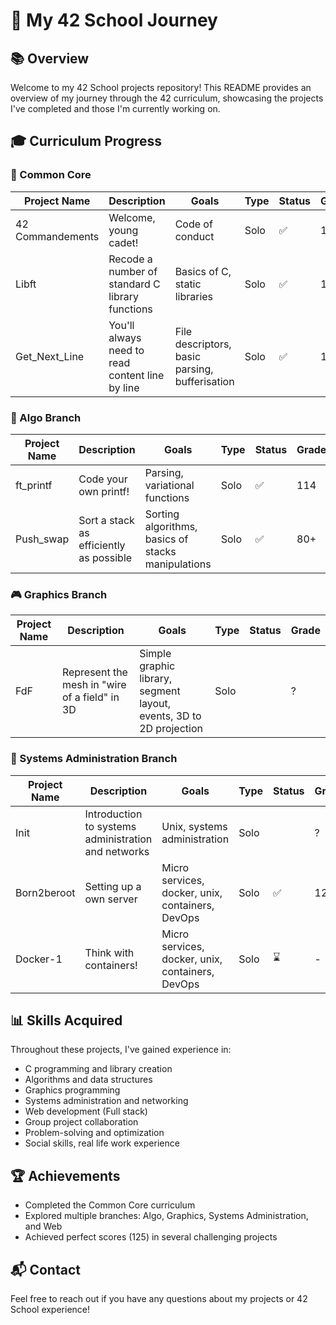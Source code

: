 # 🚀 My 42 School Journey

## 📚 Overview
Welcome to my 42 School projects repository! This README provides an overview of my journey through the 42 curriculum, showcasing the projects I've completed and those I'm currently working on.

## 🎓 Curriculum Progress

### 🏁 Common Core
| Project Name | Description | Goals | Type | Status | Grade |
|--------------|-------------|-------|------|--------|-------|
| 42 Commandements | Welcome, young cadet! | Code of conduct | Solo | ✅ | 100 |
| Libft | Recode a number of standard C library functions | Basics of C, static libraries | Solo | ✅ | 124 |
| Get_Next_Line | You'll always need to read content line by line | File descriptors, basic parsing, bufferisation | Solo | ✅ | 105 |

### 🔱 Algo Branch
| Project Name | Description | Goals | Type | Status | Grade |
|--------------|-------------|-------|------|--------|-------|
| ft_printf | Code your own printf! | Parsing, variational functions | Solo | ✅ | 114 |
| Push_swap | Sort a stack as efficiently as possible | Sorting algorithms, basics of stacks manipulations | Solo | ✅ | 80+ |

### 🎮 Graphics Branch
| Project Name | Description | Goals | Type | Status | Grade |
|--------------|-------------|-------|------|--------|-------|
| FdF | Represent the mesh in "wire of a field" in 3D | Simple graphic library, segment layout, events, 3D to 2D projection | Solo |  | ? |

### 🔐 Systems Administration Branch
| Project Name | Description | Goals | Type | Status | Grade |
|--------------|-------------|-------|------|--------|-------|
| Init | Introduction to systems administration and networks | Unix, systems administration | Solo |  | ? |
| Born2beroot | Setting up a own server | Micro services, docker, unix, containers, DevOps | Solo | ✅ | 123 |
| Docker-1 | Think with containers! | Micro services, docker, unix, containers, DevOps | Solo | ⌛ | - |

## 📊 Skills Acquired
Throughout these projects, I've gained experience in:
- C programming and library creation
- Algorithms and data structures
- Graphics programming
- Systems administration and networking
- Web development (Full stack)
- Group project collaboration
- Problem-solving and optimization
- Social skills, real life work experience

## 🏆 Achievements
- Completed the Common Core curriculum
- Explored multiple branches: Algo, Graphics, Systems Administration, and Web
- Achieved perfect scores (125) in several challenging projects

## 📬 Contact
Feel free to reach out if you have any questions about my projects or 42 School experience!

